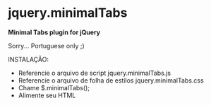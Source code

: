 jquery.minimalTabs
==================

<strong>Minimal Tabs plugin for jQuery</strong>

Sorry... Portuguese only ;)

INSTALAÇÃO:
- Referencie o arquivo de script jquery.minimalTabs.js
- Referencie o arquivo de folha de estilos jquery.minimalTabs.css
- Chame $.minimalTabs();
- Alimente seu HTML
